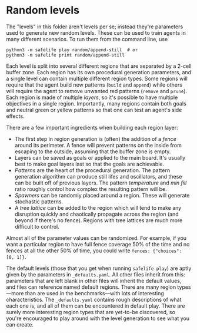 # Random levels

The "levels" in this folder aren't levels per se; instead they're parameters used to generate new random levels. These can be used to train agents in many different scenarios. To run them from the command line, use

    python3 -m safelife play random/append-still  # or
    python3 -m safelife print random/append-still

Each level is split into several different regions that are separated by a 2-cell buffer zone. Each region has its own procedural generation parameters, and a single level can contain multiple different region types. Some regions will require that the agent build new patterns (`build` and `append`) while others will require the agent to remove unwanted red patterns (`remove` and `prune`). Each region is made of multiple *layers*, so it's possible to have multiple objectives in a single region. Importantly, many regions contain both goals and neutral green or yellow patterns so that one can test an agent's side effects.

There are a few important ingredients when building each region layer:
- The first step in region generation is (often) the addition of a *fence* around its perimeter. A fence will prevent patterns on the inside from escaping to the outside, assuming that the buffer zone is empty.
- Layers can be saved as goals or applied to the main board. It's usually best to make goal layers last so that the goals are achievable.
- *Patterns* are the heart of the procedural generation. The pattern generation algorithm can produce still lifes and oscillators, and these can be built off of previous layers. The pattern *temperature* and *min fill* ratio roughly control how complex the resulting pattern will be.
- *Spawners* can be randomly placed around a region. These will generate stochastic patterns.
- A *tree lattice* can be added to the region which will tend to make any disruption quickly and chaotically propagate across the region (and beyond if there's no fence). Regions with tree lattices are much more difficult to control.

Almost all of the parameter values can be randomized. For example, if you want a particular region to have full fence coverage 50% of the time and no fences at all the other 50% of time, you could write `fences: {"choices": [0, 1]}`.

The default levels (those that you get when running `safelife play`) are aptly given by the parameters in `_defaults.yaml`. All other files inherit from this: parameters that are left blank in other files will inherit the default values, and files can reference named default regions.
There are many region types—more than are used in the benchmarks—with lots of interesting characteristics. The `_defaults.yaml` contains rough descriptions of what each one is, and all of them can be encountered in default play. There are surely more interesting region types that are yet-to-be discovered, so you're encouraged to play around with the level generation to see what you can create.
